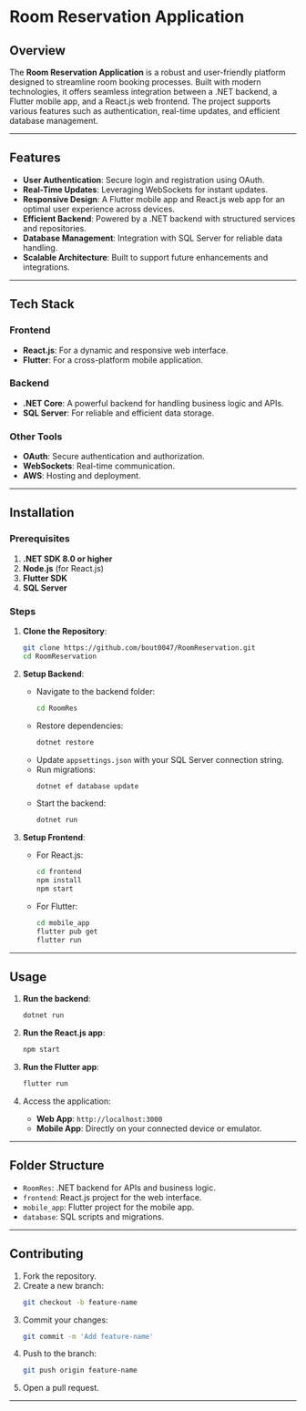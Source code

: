 # Room Reservation Application

## Overview
The **Room Reservation Application** is a robust and user-friendly platform designed to streamline room booking processes. Built with modern technologies, it offers seamless integration between a .NET backend, a Flutter mobile app, and a React.js web frontend. The project supports various features such as authentication, real-time updates, and efficient database management.

---

## Features

- **User Authentication**: Secure login and registration using OAuth.
- **Real-Time Updates**: Leveraging WebSockets for instant updates.
- **Responsive Design**: A Flutter mobile app and React.js web app for an optimal user experience across devices.
- **Efficient Backend**: Powered by a .NET backend with structured services and repositories.
- **Database Management**: Integration with SQL Server for reliable data handling.
- **Scalable Architecture**: Built to support future enhancements and integrations.

---

## Tech Stack

### Frontend
- **React.js**: For a dynamic and responsive web interface.
- **Flutter**: For a cross-platform mobile application.

### Backend
- **.NET Core**: A powerful backend for handling business logic and APIs.
- **SQL Server**: For reliable and efficient data storage.

### Other Tools
- **OAuth**: Secure authentication and authorization.
- **WebSockets**: Real-time communication.
- **AWS**: Hosting and deployment.

---

## Installation

### Prerequisites

1. **.NET SDK 8.0 or higher**
2. **Node.js** (for React.js)
3. **Flutter SDK**
4. **SQL Server**

### Steps

1. **Clone the Repository**:
   ```bash
   git clone https://github.com/bout0047/RoomReservation.git
   cd RoomReservation
   ```

2. **Setup Backend**:
   - Navigate to the backend folder:
     ```bash
     cd RoomRes
     ```
   - Restore dependencies:
     ```bash
     dotnet restore
     ```
   - Update `appsettings.json` with your SQL Server connection string.
   - Run migrations:
     ```bash
     dotnet ef database update
     ```
   - Start the backend:
     ```bash
     dotnet run
     ```

3. **Setup Frontend**:
   - For React.js:
     ```bash
     cd frontend
     npm install
     npm start
     ```
   - For Flutter:
     ```bash
     cd mobile_app
     flutter pub get
     flutter run
     ```

---

## Usage

1. **Run the backend**:
   ```bash
   dotnet run
   ```

2. **Run the React.js app**:
   ```bash
   npm start
   ```

3. **Run the Flutter app**:
   ```bash
   flutter run
   ```

4. Access the application:
   - **Web App**: `http://localhost:3000`
   - **Mobile App**: Directly on your connected device or emulator.

---

## Folder Structure

- `RoomRes`: .NET backend for APIs and business logic.
- `frontend`: React.js project for the web interface.
- `mobile_app`: Flutter project for the mobile app.
- `database`: SQL scripts and migrations.

---

## Contributing

1. Fork the repository.
2. Create a new branch:
   ```bash
   git checkout -b feature-name
   ```
3. Commit your changes:
   ```bash
   git commit -m 'Add feature-name'
   ```
4. Push to the branch:
   ```bash
   git push origin feature-name
   ```
5. Open a pull request.

---

